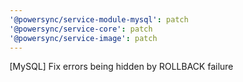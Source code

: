 ```yaml
---
'@powersync/service-module-mysql': patch
'@powersync/service-core': patch
'@powersync/service-image': patch
---
```


[MySQL] Fix errors being hidden by ROLLBACK failure
